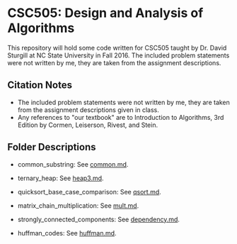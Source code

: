 # CSC505: Design and Analysis of Algorithms

This repository will hold some code written for CSC505 taught by Dr. David Sturgill at NC State University in Fall 2016. The included problem statements were not written by me, they are taken from the assignment descriptions.

## Citation Notes

* The included problem statements were not written by me, they are taken from the assignment descriptions given in class.
* Any references to "our textbook" are to Introduction to Algorithms, 3rd Edition by Cormen, Leiserson, Rivest, and Stein.

## Folder Descriptions

* common_substring: See [common.md](https://github.com/dixoncrews/ncsu-fall16-csc505/blob/master/common_substring/common.md).

* ternary_heap: See [heap3.md](https://github.com/dixoncrews/ncsu-fall16-csc505/blob/master/ternary_heap/heap3.md).

* quicksort_base_case_comparison: See [qsort.md](https://github.com/dixoncrews/ncsu-fall16-csc505/blob/master/quicksort_base_case_comparison/qsort.md).

* matrix_chain_multiplication: See [mult.md](https://github.com/dixoncrews/ncsu-fall16-csc505/blob/master/matrix_chain_multiplication/mult.md).

* strongly_connected_components: See [dependency.md](https://github.com/dixoncrews/ncsu-fall16-csc505/blob/master/strongly_connected_components/dependency.md). 

* huffman_codes: See [huffman.md](https://github.com/dixoncrews/ncsu-fall16-csc505/blob/master/huffman_codes/huffman.md). 